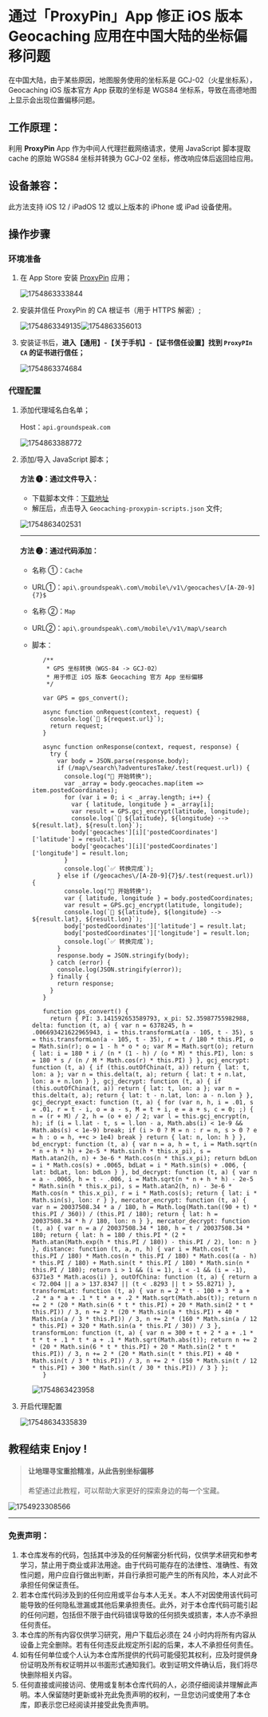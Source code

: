 # 通过「ProxyPin」App 修正 iOS 版本 Geocaching 应用在中国大陆的坐标偏移问题

在中国大陆，由于某些原因，地图服务使用的坐标系是 GCJ-02（火星坐标系），Geocaching iOS 版本官方 App 获取的坐标是 WGS84 坐标系，导致在高德地图上显示会出现位置偏移问题。

## 工作原理：

利用 **ProxyPin** App 作为中间人代理拦截网络请求，使用 JavaScript 脚本提取 cache 的原始 WGS84 坐标并转换为 GCJ-02 坐标，修改响应体后返回给应用。

## 设备兼容：

此方法支持 iOS 12 / iPadOS 12 或以上版本的 iPhone 或 iPad 设备使用。

## 操作步骤

### 环境准备

1. 在 App Store 安装 [ProxyPin](https://apps.apple.com/app/id6450932949) 应用；

   ![1754863333844](images/01.png)

2. 安装并信任 ProxyPin 的 CA 根证书（用于 HTTPS 解密）;

   ![1754863349135](images/02.png)![1754863356013](images/03.png)

3. 安装证书后，**进入【通用】-【关于手机】-【证书信任设置】找到 `ProxyPIn CA` 的证书进行信任；**

   ![1754863374684](images/04.png)

### 代理配置

1. 添加代理域名白名单；

   Host：`api.groundspeak.com`

   ![1754863388772](images/05.png)

2. 添加/导入 JavaScript 脚本；

   #### 方法 ➊：通过文件导入：

   - 下载脚本文件：[下载地址](https://wwbz.lanzouw.com/i3C0h338j0la)
   - 解压后，点击导入 `Geocaching-proxypin-scripts.json` 文件;

   ![1754863402531](images/06.png)

   ***

   #### 方法 ➋：通过代码添加：

   - 名称 ①：`Cache`
   - URL①：`api\.groundspeak\.com\/mobile\/v1\/geocaches\/[A-Z0-9]{7}$`
   - 名称 ②：`Map`
   - URL②：`api\.groundspeak\.com\/mobile\/v1\/map\/search`
   - 脚本：

            /**
             * GPS 坐标转换（WGS-84 -> GCJ-02）
             * 用于修正 iOS 版本 Geocaching 官方 App 坐标偏移
             */

            var GPS = gps_convert();

            async function onRequest(context, request) {
              console.log(`🎯 ${request.url}`);
              return request;
            }

            async function onResponse(context, request, response) {
              try {
                var body = JSON.parse(response.body);
                if (/map\/search\?adventuresTake/.test(request.url)) {
                  console.log("🔁 开始转换");
                  var _array = body.geocaches.map(item => item.postedCoordinates);
                  for (var i = 0; i < _array.length; i++) {
                    var { latitude, longitude } = _array[i];
                    var result = GPS.gcj_encrypt(latitude, longitude);
                    console.log(`🔁 ${latitude}, ${longitude} --> ${result.lat}, ${result.lon}`);
                    body['geocaches'][i]['postedCoordinates']['latitude'] = result.lat;
                    body['geocaches'][i]['postedCoordinates']['longitude'] = result.lon;
                  }
                  console.log(`✅ 转换完成`);
                } else if (/geocaches\/[A-Z0-9]{7}$/.test(request.url)) {
                  console.log("🔁 开始转换");
                  var { latitude, longitude } = body.postedCoordinates;
                  var result = GPS.gcj_encrypt(latitude, longitude);
                  console.log(`🔁 ${latitude}, ${longitude} --> ${result.lat}, ${result.lon}`);
                  body['postedCoordinates']['latitude'] = result.lat;
                  body['postedCoordinates']['longitude'] = result.lon;
                  console.log(`✅ 转换完成`);
                }
                response.body = JSON.stringify(body);
              } catch (error) {
                console.log(JSON.stringify(error));
              } finally {
                return response;
              }
            }

            function gps_convert() {
              return { PI: 3.141592653589793, x_pi: 52.35987755982988, delta: function (t, a) { var n = 6378245, h = .006693421622965943, i = this.transformLat(a - 105, t - 35), s = this.transformLon(a - 105, t - 35), r = t / 180 * this.PI, o = Math.sin(r); o = 1 - h * o * o; var M = Math.sqrt(o); return { lat: i = 180 * i / (n * (1 - h) / (o * M) * this.PI), lon: s = 180 * s / (n / M * Math.cos(r) * this.PI) } }, gcj_encrypt: function (t, a) { if (this.outOfChina(t, a)) return { lat: t, lon: a }; var n = this.delta(t, a); return { lat: t + n.lat, lon: a + n.lon } }, gcj_decrypt: function (t, a) { if (this.outOfChina(t, a)) return { lat: t, lon: a }; var n = this.delta(t, a); return { lat: t - n.lat, lon: a - n.lon } }, gcj_decrypt_exact: function (t, a) { for (var n, h, i = .01, s = .01, r = t - i, o = a - s, M = t + i, e = a + s, c = 0; ;) { n = (r + M) / 2, h = (o + e) / 2; var l = this.gcj_encrypt(n, h); if (i = l.lat - t, s = l.lon - a, Math.abs(i) < 1e-9 && Math.abs(s) < 1e-9) break; if (i > 0 ? M = n : r = n, s > 0 ? e = h : o = h, ++c > 1e4) break } return { lat: n, lon: h } }, bd_encrypt: function (t, a) { var n = a, h = t, i = Math.sqrt(n * n + h * h) + 2e-5 * Math.sin(h * this.x_pi), s = Math.atan2(h, n) + 3e-6 * Math.cos(n * this.x_pi); return bdLon = i * Math.cos(s) + .0065, bdLat = i * Math.sin(s) + .006, { lat: bdLat, lon: bdLon } }, bd_decrypt: function (t, a) { var n = a - .0065, h = t - .006, i = Math.sqrt(n * n + h * h) - 2e-5 * Math.sin(h * this.x_pi), s = Math.atan2(h, n) - 3e-6 * Math.cos(n * this.x_pi), r = i * Math.cos(s); return { lat: i * Math.sin(s), lon: r } }, mercator_encrypt: function (t, a) { var n = 20037508.34 * a / 180, h = Math.log(Math.tan((90 + t) * this.PI / 360)) / (this.PI / 180); return { lat: h = 20037508.34 * h / 180, lon: n } }, mercator_decrypt: function (t, a) { var n = a / 20037508.34 * 180, h = t / 20037508.34 * 180; return { lat: h = 180 / this.PI * (2 * Math.atan(Math.exp(h * this.PI / 180)) - this.PI / 2), lon: n } }, distance: function (t, a, n, h) { var i = Math.cos(t * this.PI / 180) * Math.cos(n * this.PI / 180) * Math.cos((a - h) * this.PI / 180) + Math.sin(t * this.PI / 180) * Math.sin(n * this.PI / 180); return i > 1 && (i = 1), i < -1 && (i = -1), 6371e3 * Math.acos(i) }, outOfChina: function (t, a) { return a < 72.004 || a > 137.8347 || (t < .8293 || t > 55.8271) }, transformLat: function (t, a) { var n = 2 * t - 100 + 3 * a + .2 * a * a + .1 * t * a + .2 * Math.sqrt(Math.abs(t)); return n += 2 * (20 * Math.sin(6 * t * this.PI) + 20 * Math.sin(2 * t * this.PI)) / 3, n += 2 * (20 * Math.sin(a * this.PI) + 40 * Math.sin(a / 3 * this.PI)) / 3, n += 2 * (160 * Math.sin(a / 12 * this.PI) + 320 * Math.sin(a * this.PI / 30)) / 3 }, transformLon: function (t, a) { var n = 300 + t + 2 * a + .1 * t * t + .1 * t * a + .1 * Math.sqrt(Math.abs(t)); return n += 2 * (20 * Math.sin(6 * t * this.PI) + 20 * Math.sin(2 * t * this.PI)) / 3, n += 2 * (20 * Math.sin(t * this.PI) + 40 * Math.sin(t / 3 * this.PI)) / 3, n += 2 * (150 * Math.sin(t / 12 * this.PI) + 300 * Math.sin(t / 30 * this.PI)) / 3 } };
            }
     ![1754863423958](images/07.png)
3. 开启代理配置

     ![1754863433583](images/08.png)9

## 教程结束 Enjoy !

> #### 让地理寻宝重拾精准，从此告别坐标偏移
>
> 希望通过此教程，可以帮助大家更好的探索身边的每一个宝藏。

![1754923308566](images/09.png)

---

### 免责声明：

1. 本仓库发布的代码，包括其中涉及的任何解密分析代码，仅供学术研究和参考学习，禁止用于商业或非法用途。由于代码可能存在的法律性、准确性、有效性问题，用户应自行做出判断，并自行承担可能产生的所有风险，本人对此不承担任何保证责任。
2. 若本仓库代码涉及到的任何应用或平台与本人无关。本人不对因使用该代码可能导致的任何隐私泄漏或其他后果承担责任。此外，对于本仓库代码可能引起的任何问题，包括但不限于由代码错误导致的任何损失或损害，本人亦不承担任何责任。
3. 本仓库的所有内容仅供学习研究，用户下载后必须在 24 小时内将所有内容从设备上完全删除。若有任何违反此规定所引起的后果，本人不承担任何责任。
4. 如有任何单位或个人认为本仓库所提供的代码可能侵犯其权利，应及时提供身份证明及所有权证明并以书面形式通知我们。收到证明文件确认后，我们将尽快删除相关内容。
5. 任何直接或间接访问、使用或复制本仓库代码的人，必须仔细阅读并理解此声明。本人保留随时更新或补充此免责声明的权利，一旦您访问或使用了本仓库，即表示您已经阅读并接受此免责声明。
